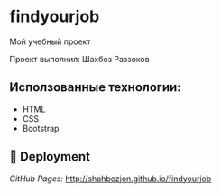 # findyourjob
Мой учебный проект

Проект выполнил: Шахбоз Раззоков

## Исползованные технологии:
- HTML
- CSS
- Bootstrap

## 📌 Deployment
<em>GitHub Pages: </em> http://shahbozjon.github.io/findyourjob
